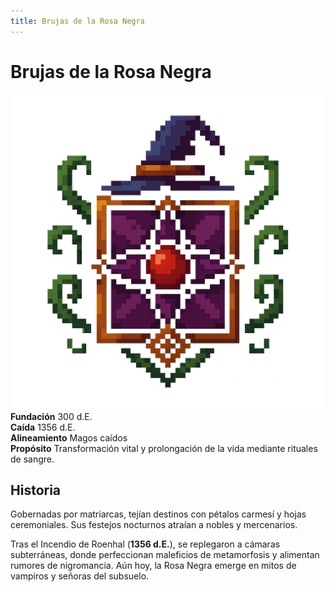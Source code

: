```yaml
---
title: Brujas de la Rosa Negra
---
```


<div class="faccion-page magia">
  <h1 class="faccion-title">Brujas de la Rosa Negra</h1>

  <!-- 1. Imagen centrada -->
  <div class="faccion-image">
    <img src="../../../other/images/magos/Brujasdelarosanegra.png" alt="Brujas de la Rosa Negra">
  </div>

  <!-- 2. Metadatos en 2 columnas -->
  <div class="faccion-meta">
    <div class="meta-item">
      <strong>Fundación</strong>
      <span>300&nbsp;d.E.</span>
    </div>
    <div class="meta-item">
      <strong>Caída</strong>
      <span>1356 d.E.</span>
    </div>
    <div class="meta-item">
      <strong>Alineamiento</strong>
      <span>Magos caídos</span>
    </div>
    <div class="meta-item meta-align">
      <strong>Propósito</strong>
      <span>Transformación vital y prolongación de la vida mediante rituales de sangre.</span>
    </div>
  </div>

  <!-- 3. Sección Historia -->
  <div class="faccion-history">
    <h2>Historia</h2>
    <p>
      Gobernadas por matriarcas, tejían destinos con pétalos carmesí y hojas ceremoniales. Sus festejos
      nocturnos atraían a nobles y mercenarios.
    </p>
    <p>
      Tras el Incendio de Roenhal (<strong>1356&nbsp;d.E.</strong>), se replegaron a cámaras subterráneas,
      donde perfeccionan maleficios de metamorfosis y alimentan rumores de nigromancia. Aún hoy, la Rosa
      Negra emerge en mitos de vampiros y señoras del subsuelo.
    </p>
  </div>
</div>
